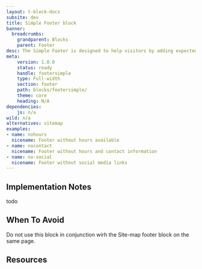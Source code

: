 ```yaml
---
layout: t-block-docs
subsite: dev
title: Simple Footer block
banner:
  breadcrumbs:
    grandparent: Blocks
    parent: Footer
desc: The Simple Footer is designed to help visitors by adding expected footer information including contact information, location, hours of operation and social media links. The name simple refers to how easy the block is to implement due to its one column design that presents this information clearly on both large and small screens.
meta:
    version: 1.0.0
    status: ready
    handle: footersimple
    type: Full-width
    section: footer
    path: blocks/footersimple/
    theme: core
    heading: N/A
dependencies:
    js: n/a
wild: n/a
alternatives: sitemap
examples:
- name: nohours
  nicename: Footer without hours available
- name: nocontact
  nicename: Footer without hours and contact information
- name: no-social
  nicename: Footer without social media links
---
```


## Implementation Notes
todo

## When To Avoid
Do not use this block in conjunction wirh the Site-map footer block on the same page.

## Resources



